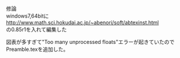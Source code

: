 ﻿修論  
windows7,64bitに  
http://www.math.sci.hokudai.ac.jp/~abenori/soft/abtexinst.html  
の0.85r1を入れて編集した  
  
図表が多すぎて"Too many unprocessed floats"エラーが起きていたのでPreamble.texを追加した。
